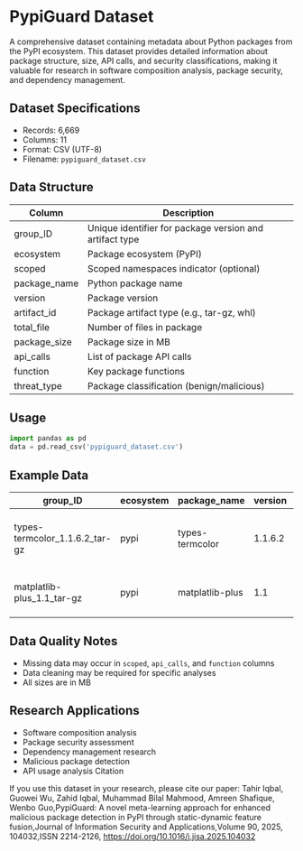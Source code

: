 # PypiGuard Dataset

A comprehensive dataset containing metadata about Python packages from the PyPI ecosystem. This dataset provides detailed information about package structure, size, API calls, and security classifications, making it valuable for research in software composition analysis, package security, and dependency management.

## Dataset Specifications

- Records: 6,669
- Columns: 11
- Format: CSV (UTF-8)
- Filename: `pypiguard_dataset.csv`

## Data Structure

| Column | Description |
|--------|-------------|
| group_ID | Unique identifier for package version and artifact type |
| ecosystem | Package ecosystem (PyPI) |
| scoped | Scoped namespaces indicator (optional) |
| package_name | Python package name |
| version | Package version |
| artifact_id | Package artifact type (e.g., tar-gz, whl) |
| total_file | Number of files in package |
| package_size | Package size in MB |
| api_calls | List of package API calls |
| function | Key package functions |
| threat_type | Package classification (benign/malicious) |

## Usage

```python
import pandas as pd
data = pd.read_csv('pypiguard_dataset.csv')
```

## Example Data

| group_ID | ecosystem | package_name | version | artifact_id | total_file | package_size | api_calls | function | threat_type |
|----------|-----------|--------------|---------|-------------|------------|--------------|------------|-----------|-------------|
| types-termcolor_1.1.6.2_tar-gz | pypi | types-termcolor | 1.1.6.2 | tar-gz | 11 | 6.67 MB | ['platform.system', 'urllib2.urlopen.read', 'requests.get', 'os.path.expanduser', 'os.chdir'] | init | benign |
| matplatlib-plus_1.1_tar-gz | pypi | matplatlib-plus | 1.1 | tar-gz | 8 | 0.85 MB | ['eval', 'eval', 'eval', 'eval', 'base64.b64decode', 'compile', 'eval'] | global | malicious |

## Data Quality Notes

- Missing data may occur in `scoped`, `api_calls`, and `function` columns
- Data cleaning may be required for specific analyses
- All sizes are in MB

## Research Applications

- Software composition analysis
- Package security assessment
- Dependency management research
- Malicious package detection
- API usage analysis
Citation

If you use this dataset in your research, please cite our paper:
Tahir Iqbal, Guowei Wu, Zahid Iqbal, Muhammad Bilal Mahmood, Amreen Shafique, Wenbo Guo,PypiGuard: A novel meta-learning approach for enhanced malicious package detection in PyPI through static-dynamic feature fusion,Journal of Information Security and Applications,Volume 90, 2025, 104032,ISSN 2214-2126, https://doi.org/10.1016/j.jisa.2025.104032
